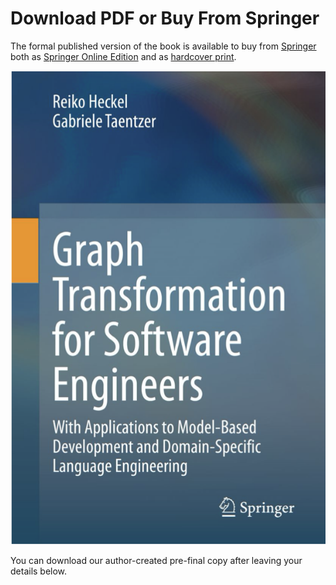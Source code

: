 # Download PDF or Buy From Springer

The formal published version of the book is available to buy from [Springer](https://www.springer.com/) both as [Springer Online Edition](https://link.springer.com/book/10.1007/978-3-030-43916-3) and as [hardcover print](https://www.springer.com/978-3-030-43915-6).

![GT4SE book cover](GT4SEBookCover.png)

You can download our author-created pre-final copy after leaving your details below.



